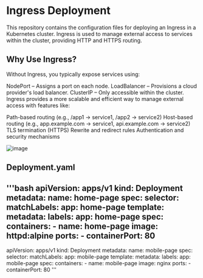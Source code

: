 # Ingress Deployment
This repository contains the configuration files for deploying an Ingress in a Kubernetes cluster. Ingress is used to manage external access to services within the cluster, providing HTTP and HTTPS routing.
## Why Use Ingress?
Without Ingress, you typically expose services using:

NodePort – Assigns a port on each node.
LoadBalancer – Provisions a cloud provider's load balancer.
ClusterIP – Only accessible within the cluster.
Ingress provides a more scalable and efficient way to manage external access with features like:

Path-based routing (e.g., /app1 → service1, /app2 → service2)
Host-based routing (e.g., app.example.com → service1, api.example.com → service2)
TLS termination (HTTPS)
Rewrite and redirect rules
Authentication and security mechanisms


![image](https://github.com/user-attachments/assets/470122fa-b401-48f9-9e42-581b4d0bf547)


## Deployment.yaml

'''bash
apiVersion: apps/v1
kind: Deployment
metadata:
  name: home-page
spec:
  selector:
    matchLabels:
      app: home-page
  template:
    metadata:
      labels:
        app: home-page
    spec:
      containers:
      - name: home-page
        image: httpd:alpine
        ports:
        - containerPort: 80
---
apiVersion: apps/v1
kind: Deployment
metadata:
  name: mobile-page
spec:
  selector:
    matchLabels:
      app: mobile-page
  template:
    metadata:
      labels:
        app: mobile-page
    spec:
      containers:
      - name: mobile-page
        image: nginx
        ports:
        - containerPort: 80
        '''
